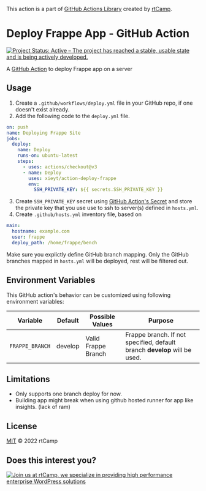 This action is a part of [GitHub Actions Library](https://github.com/rtCamp/github-actions-library/) created
by [rtCamp](https://github.com/rtCamp/).

# Deploy Frappe App - GitHub Action

[![Project Status: Active – The project has reached a stable, usable state and is being actively developed.](https://www.repostatus.org/badges/latest/active.svg)](https://www.repostatus.org/#active)

A [GitHub Action](https://github.com/features/actions) to deploy Frappe app on a server


## Usage

1. Create a `.github/workflows/deploy.yml` file in your GitHub repo, if one doesn't exist already.
2. Add the following code to the `deploy.yml` file.

```yml
on: push
name: Deploying Frappe Site
jobs:
  deploy:
    name: Deploy
    runs-on: ubuntu-latest
    steps:
      - uses: actions/checkout@v3
      - name: Deploy
        uses: xieyt/action-deploy-frappe
        env:
          SSH_PRIVATE_KEY: ${{ secrets.SSH_PRIVATE_KEY }}
```

3. Create `SSH_PRIVATE_KEY` secret
   using [GitHub Action's Secret](https://developer.github.com/actions/creating-workflows/storing-secrets) and store the
   private key that you use use to ssh to server(s) defined in `hosts.yml`.
4. Create `.github/hosts.yml` inventory file, based on 

```yml
main:
  hostname: example.com 
  user: frappe
  deploy_path: /home/frappe/bench

```

Make sure you explictly define GitHub branch mapping. Only the GitHub branches mapped in `hosts.yml` will be deployed, rest will be filtered out.

## Environment Variables

This GitHub action's behavior can be customized using following environment variables:

Variable          | Default | Possible  Values                                                    | Purpose
------------------|---------|---------------------------------------------------------------------|------------------------------------------------------------------------------------------------------------------------------------------------------------------------------------------------------------------------------------------------------------------------------------
`FRAPPE_BRANCH`  | develop | Valid Frappe Branch | Frappe branch. If not specified, default branch **develop** will be used.

## Limitations
- Only supports one branch deploy for now.
- Building app might break when using github hosted runner for app like insights. (lack of ram)

## License

[MIT](LICENSE) © 2022 rtCamp

## Does this interest you?

<a href="https://rtcamp.com/"><img src="https://rtcamp.com/wp-content/uploads/sites/2/2019/04/github-banner@2x.png" alt="Join us at rtCamp, we specialize in providing high performance enterprise WordPress solutions"></a>
